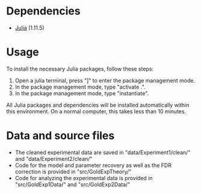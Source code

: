 # Dependencies

* [Julia](https://julialang.org/) (1.11.5)

# Usage

To install the necessary Julia packages, follow these steps:

1.	Open a julia terminal, press "]" to enter the package management mode.
2.	In the package management mode, type "activate .".
3.	In the package management mode, type "instantiate".

All Julia packages and dependencies will be installed automatically within this environment. On a normal computer, this takes less than 10 minutes.

# Data and source files

* The cleaned experimental data are saved in "data/Experiment1/clean/" and "data/Experiment2/clean/" 
* Code for the model and parameter recovery as well as the FDR correction is provided in "src/GoldExpTheory/"
* Code for analyzing the experimental data is provided in "src/GoldExp1Data/" and "src/GoldExp2Data/"
